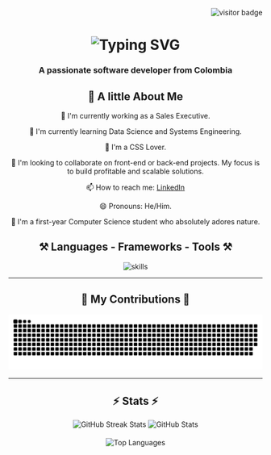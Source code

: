 <p align="right"> 
  <img src="https://visitor-badge.laobi.icu/badge?page_id=Twizter01.Twizter01" alt="visitor badge" />
</p>

<h1 align="center" class="glow-text">
  <img src="https://readme-typing-svg.herokuapp.com/?font=Righteous&size=35&center=true&vCenter=true&width=500&height=70&duration=4000&lines=Hey,+I'm+Twizter!+👋" alt="Typing SVG" />
</h1>

<h3 align="center" class="glow-text">A passionate software developer from Colombia</h3>

<div align="center">
  <h2 class="glow-text">🌟 A little About Me</h2>
  <p class="glow-text">🔭 I'm currently working as a Sales Executive.</p>
  <p class="glow-text">🌱 I'm currently learning Data Science and Systems Engineering.</p>
  <p class="glow-text">🎨 I'm a CSS Lover.</p>
  <p class="glow-text">👯 I'm looking to collaborate on front-end or back-end projects. My focus is to build profitable and scalable solutions.</p>
  <p class="glow-text">📫 How to reach me: <a href="https://www.linkedin.com/in/gabriel-jimenez-a28b73316" ,target="_blank" class="glow-text">LinkedIn</a></p>
  <p class="glow-text">😄 Pronouns: He/Him.</p>
  <p class="glow-text">🚀 I'm a first-year Computer Science student who absolutely adores nature.</p>
</div>

<div align="center">
  <h2 align="center" class="glow-text">⚒️ Languages - Frameworks - Tools ⚒️</h2>
  <img src="https://skillicons.dev/icons?i=html,css,javascript,typescript,dart,cpp,python,flutter,bash,react,tailwind,nodejs,django,firebase,mongodb,sqlite,vscode,git,github,linux,figma" alt="skills" />
</div>

<hr/>

<div align="center">
  <h2 class="glow-text">🐍 My Contributions 🐍</h2>
  <img src="https://raw.githubusercontent.com/Twizter01/Twizter01/output/github-contribution-grid-snake-dark.svg" alt="Snake animation" />
</div>

<hr/>

<h2 align="center" class="glow-text">⚡ Stats ⚡</h2>
<div align="center">
  <img width="390" src="https://github-readme-streak-stats.herokuapp.com/?user=Twizter01&count_private=true&theme=react&border_radius=10" alt="GitHub Streak Stats" />
  <img width="390" src="https://github-readme-stats.vercel.app/api?username=Twizter01&count_private=true&show_icons=true&theme=react&rank_icon=github&border_radius=10" alt="GitHub Stats" />
  <br/><br/>
  <img width="325" align="center" src="https://github-readme-stats.vercel.app/api/top-langs/?username=Twizter01&hide=HTML&langs_count=8&layout=compact&theme=react&border_radius=10&size_weight=0.5&count_weight=0.5&exclude_repo=github-readme-stats" alt="Top Languages" />
</div>


